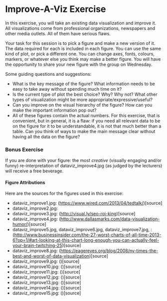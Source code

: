 # Improve-A-Viz Exercise

In this exercise, you will take an existing data visualization and improve it. All visualizations come from professional organizations, newspapers and other media outlets. All of them have serious flaws. 

Your task for this session is to pick a figure and make a new version of it. The data required for each is included in each figure. You can use the same kind of plot, or pick a different one. You can change axes, fonts, colours, markers, or whatever else you think may make a better figure.
You will have the opportunity to share your new figure with the group on Wednesday.

Some guiding questions and suggestions:
* What is the key message of the figure? What information needs to be easy to take away without spending much time on it?
* Is the current type of plot the best choice? Why? Why not? What other types of visualization might be more appropriate/expressive/useful?
* Can you improve on the visual hierarchy of the figure? How can you make the important information pop out?
* All of these figures contain the actual numbers. For this exercise, that is convenient, but in general, it is a flaw: if you need all relevant data to be on the figure for it to be understandable, it is not that much better than a table. Can you think of ways to make the main message clear without having all the data on the figure?

### Bonus Exercise
If you are done with your figure: the most *creative* (visually engaging and/or funny) re-interpretation of dataviz_improve4.jpg (as judged by the lecturers) will receive a free beverage. 

#### Figure Attributions
Here are the sources for the figures used in this exercise:
* dataviz_improve1.jpg: (https://www.wired.com/2013/04/tedtalk/)[source]
* dataviz_improve2.jpg: 
* dataviz_improve3.jpg: (http://visual.ly/seo-roi-king)[source]
* dataviz_improve4.jpg: (http://www.dallasmarks.com/data-visualization-humor/)[source] 
* dataviz_improve5.jpg, dataviz_improve6.jpg, dataviz_improve7.jpg, : (http://www.businessinsider.com/the-27-worst-charts-of-all-time-2013-6?op=1/#art-looking-at-this-chart-long-enough-you-can-actually-feel-your-brain-twitching-25)[source]
* dataviz_improve8.jpg: (https://eagereyes.org/blog/2008/ny-times-the-best-and-worst-of-data-visualization)[source]
* dataviz_improve9.jpg: ()[source]
* dataviz_improve10.jpg: ()[source]
* dataviz_improve11.jpg: ()[source]
* dataviz_improve12.jpg: ()[source]
* dataviz_improve13.jpg: ()[source]
* dataviz_improve14.jpg: ()[source]
* dataviz_improve15.jpg: ()[source]
